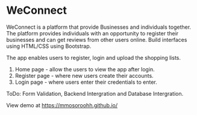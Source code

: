 # WeConnect
WeConnect is a platform that provide Businesses and individuals together. 
The platform provides individuals with an opportunity to register their businesses and can get reviews from other users online. 
Build interfaces using HTML/CSS using Bootstrap.

The app enables users to register, login and upload the shopping lists.

1. Home page - allow the users to view the app after login.
2. Register page - where new users create their accounts.
3. Login page - where users enter their credentials to enter.

ToDo: Form Validation, Backend Intergration and Database Intergration.

View demo at https://mmosoroohh.github.io/

